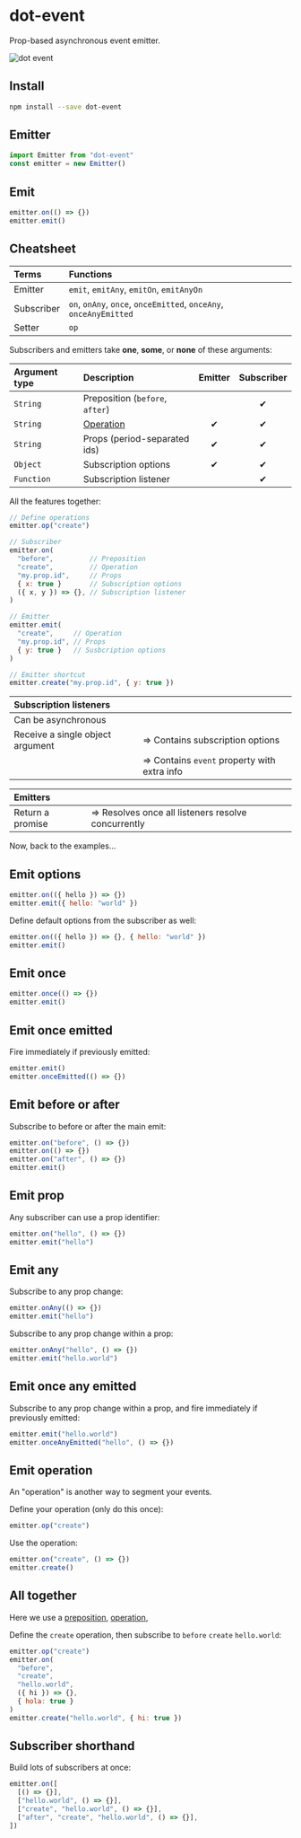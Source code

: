 # dot-event

Prop-based asynchronous event emitter.

![dot event](dot.gif)

## Install

```bash
npm install --save dot-event
```

## Emitter

```js
import Emitter from "dot-event"
const emitter = new Emitter()
```

## Emit

```js
emitter.on(() => {})
emitter.emit()
```

## Cheatsheet

| Terms      | Functions                                                         |
| :--------- | :---------------------------------------------------------------- |
| Emitter    | `emit`, `emitAny`, `emitOn`, `emitAnyOn`                          |
| Subscriber | `on`, `onAny`, `once`, `onceEmitted`, `onceAny`, `onceAnyEmitted` |
| Setter     | `op`                                                              |

Subscribers and emitters take **one**, **some**, or **none** of these arguments:

| Argument type | Description                     | Emitter | Subscriber |
| :------------ | :------------------------------ | :-----: | :--------: |
| `String`      | Preposition (`before`, `after`) |         |     ✔      |
| `String`      | [Operation](#emit-operation)    |    ✔    |     ✔      |
| `String`      | Props (period-separated ids)    |    ✔    |     ✔      |
| `Object`      | Subscription options            |    ✔    |     ✔      |
| `Function`    | Subscription listener           |         |     ✔      |

All the features together:

```js
// Define operations
emitter.op("create")

// Subscriber
emitter.on(
  "before",         // Preposition
  "create",         // Operation
  "my.prop.id",     // Props
  { x: true }       // Subscription options
  ({ x, y }) => {}, // Subscription listener
)

// Emitter
emitter.emit(
  "create",     // Operation
  "my.prop.id", // Props
  { y: true }   // Susbcription options
)

// Emitter shortcut
emitter.create("my.prop.id", { y: true })
```

| Subscription listeners           |                                             |
| :------------------------------- | ------------------------------------------- |
| Can be asynchronous              |                                             |
| Receive a single object argument | ⇒ Contains subscription options             |
|                                  | ⇒ Contains `event` property with extra info |

| Emitters         |                                                    |
| :--------------- | -------------------------------------------------- |
| Return a promise | ⇒ Resolves once all listeners resolve concurrently |

Now, back to the examples...

## Emit options

```js
emitter.on(({ hello }) => {})
emitter.emit({ hello: "world" })
```

Define default options from the subscriber as well:

```js
emitter.on(({ hello }) => {}, { hello: "world" })
emitter.emit()
```

## Emit once

```js
emitter.once(() => {})
emitter.emit()
```

## Emit once emitted

Fire immediately if previously emitted:

```js
emitter.emit()
emitter.onceEmitted(() => {})
```

## Emit before or after

Subscribe to before or after the main emit:

```js
emitter.on("before", () => {})
emitter.on(() => {})
emitter.on("after", () => {})
emitter.emit()
```

## Emit prop

Any subscriber can use a prop identifier:

```js
emitter.on("hello", () => {})
emitter.emit("hello")
```

## Emit any

Subscribe to any prop change:

```js
emitter.onAny(() => {})
emitter.emit("hello")
```

Subscribe to any prop change within a prop:

```js
emitter.onAny("hello", () => {})
emitter.emit("hello.world")
```

## Emit once any emitted

Subscribe to any prop change within a prop, and fire immediately if previously emitted:

```js
emitter.emit("hello.world")
emitter.onceAnyEmitted("hello", () => {})
```

## Emit operation

An "operation" is another way to segment your events.

Define your operation (only do this once):

```js
emitter.op("create")
```

Use the operation:

```js
emitter.on("create", () => {})
emitter.create()
```

## All together

Here we use a [preposition](#emit-before-or-after), [operation](#emit-operation),

Define the `create` operation, then subscribe to `before` `create` `hello.world`:

```js
emitter.op("create")
emitter.on(
  "before",
  "create",
  "hello.world",
  ({ hi }) => {},
  { hola: true }
)
emitter.create("hello.world", { hi: true })
```

## Subscriber shorthand

Build lots of subscribers at once:

```js
emitter.on([
  [() => {}],
  ["hello.world", () => {}],
  ["create", "hello.world", () => {}],
  ["after", "create", "hello.world", () => {}],
])
```
